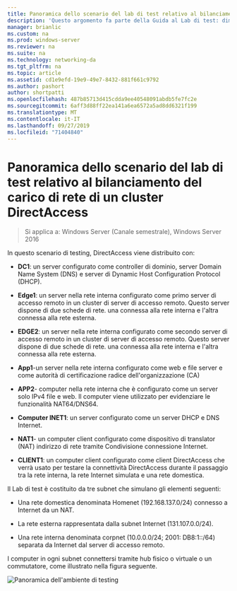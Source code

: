 ```yaml
---
title: Panoramica dello scenario del lab di test relativo al bilanciamento del carico di rete di un cluster DirectAccess
description: 'Questo argomento fa parte della Guida al Lab di test: dimostrazione di DirectAccess in un cluster con bilanciamento carico di servizio di Windows per Windows Server 2016'
manager: brianlic
ms.custom: na
ms.prod: windows-server
ms.reviewer: na
ms.suite: na
ms.technology: networking-da
ms.tgt_pltfrm: na
ms.topic: article
ms.assetid: cd1e9efd-19e9-49e7-8432-881f661c9792
ms.author: pashort
author: shortpatti
ms.openlocfilehash: 487b85713d415cdda9ee40548091abdb5fe7fc2e
ms.sourcegitcommit: 6aff3d88ff22ea141a6ea6572a5ad8dd6321f199
ms.translationtype: MT
ms.contentlocale: it-IT
ms.lasthandoff: 09/27/2019
ms.locfileid: "71404840"
---
```

# <a name="overview-of-the-directaccess-cluster-nlb-test-lab-scenario"></a>Panoramica dello scenario del lab di test relativo al bilanciamento del carico di rete di un cluster DirectAccess

>Si applica a: Windows Server (Canale semestrale), Windows Server 2016

In questo scenario di testing, DirectAccess viene distribuito con:  
  
-   **DC1**: un server configurato come controller di dominio, server Domain Name System (DNS) e server di Dynamic Host Configuration Protocol (DHCP).  
  
-   **Edge1**: un server nella rete interna configurato come primo server di accesso remoto in un cluster di server di accesso remoto. Questo server dispone di due schede di rete. una connessa alla rete interna e l'altra connessa alla rete esterna.  
  
-   **EDGE2**: un server nella rete interna configurato come secondo server di accesso remoto in un cluster di server di accesso remoto. Questo server dispone di due schede di rete. una connessa alla rete interna e l'altra connessa alla rete esterna.  
  
-   **App1**-un server nella rete interna configurato come web e file server e come autorità di certificazione radice dell'organizzazione (CA)  
  
-   **APP2**- computer nella rete interna che è configurato come un server solo IPv4 file e web. Il computer viene utilizzato per evidenziare le funzionalità NAT64/DNS64.  
  
-   **Computer INET1**: un server configurato come un server DHCP e DNS Internet.  
  
-   **NAT1**- un computer client configurato come dispositivo di translator (NAT) indirizzo di rete tramite Condivisione connessione Internet.  
  
-   **CLIENT1**: un computer client configurato come client DirectAccess che verrà usato per testare la connettività DirectAccess durante il passaggio tra la rete interna, la rete Internet simulata e una rete domestica.  
  
Il Lab di test è costituito da tre subnet che simulano gli elementi seguenti:  
  
-   Una rete domestica denominata Homenet (192.168.137.0/24) connesso a Internet da un NAT.  
  
-   La rete esterna rappresentata dalla subnet Internet (131.107.0.0/24).  
  
-   Una rete interna denominata corpnet (10.0.0.0/24; 2001: DB8:1::/64) separata da Internet dal server di accesso remoto.  
  
I computer in ogni subnet connettersi tramite hub fisico o virtuale o un commutatore, come illustrato nella figura seguente.  
  
![Panoramica dell'ambiente di testing](../../../media/Overview-of-the-Test-Lab-Scenario_5/TLG_DA_Cluster.png)  
  


